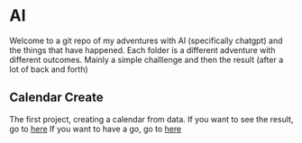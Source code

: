 # AI

Welcome to a git repo of my adventures with AI (specifically chatgpt) and the things that have happened.
Each folder is a different adventure with different outcomes. Mainly a simple challlenge and then the result (after a lot of back and forth)

## Calendar Create

The first project, creating a calendar from data. If you want to see the result, go to [here](./CalendarCreate/) If you want to have a go, go to [here](./CalendarCreate/Challenge/Readme.md)
